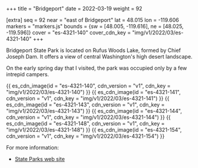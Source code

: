 +++
title = "Bridgeport"
date = 2022-03-19
weight = 92

[extra]
seq = 92
near = "east of Bridgeport"
lat = 48.015
lon = -119.606
markers = "markers.js"
bounds = {sw = [48.005, -119.616], ne = [48.025, -119.596]}
cover = "es-4321-140"
cover_cdn_key = "img/v1/2022/03/es-4321-140"
+++

Bridgeport State Park is located on Rufus Woods Lake, formed by Chief Joseph Dam. It offers a view of central Washington's high desert landscape.

<!-- more -->

On the early spring day that I visited, the park was occupied only by a few intrepid campers.

{{ es_cdn_image(id = "es-4321-140", cdn_version = "v1", cdn_key = "img/v1/2022/03/es-4321-140") }}
{{ es_cdn_image(id = "es-4321-141", cdn_version = "v1", cdn_key = "img/v1/2022/03/es-4321-141") }}
{{ es_cdn_image(id = "es-4321-143", cdn_version = "v1", cdn_key = "img/v1/2022/03/es-4321-143") }}
{{ es_cdn_image(id = "es-4321-144", cdn_version = "v1", cdn_key = "img/v1/2022/03/es-4321-144") }}
{{ es_cdn_image(id = "es-4321-148", cdn_version = "v1", cdn_key = "img/v1/2022/03/es-4321-148") }}
{{ es_cdn_image(id = "es-4321-154", cdn_version = "v1", cdn_key = "img/v1/2022/03/es-4321-154") }}

For more information:

* [State Parks web site](https://www.parks.wa.gov/480/Bridgeport)
